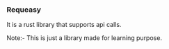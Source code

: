 ### Requeasy
It is a rust library that supports api calls.

Note:- This is just a library made for learning purpose.
